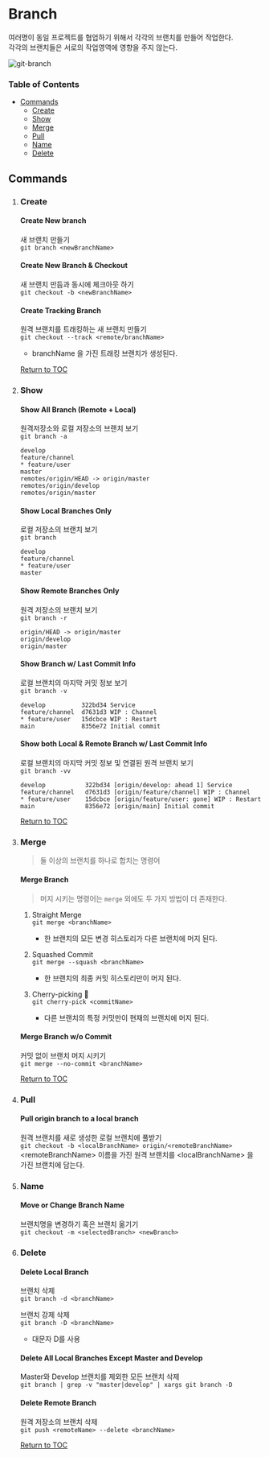 # Branch
여러명이 동일 프로젝트를 협업하기 위해서 각각의 브랜치를 만들어 작업한다.  
각각의 브랜치들은 서로의 작업영역에 영향을 주지 않는다.

![git-branch](https://user-images.githubusercontent.com/48475824/74917208-7fdfc900-540a-11ea-81b1-1b405a19a390.png)


### Table of Contents
* [Commands](#commands)
    * [Create](#create)
    * [Show](#show)
    * [Merge](#merge)
    * [Pull](#pull)
    * [Name](#name)
    * [Delete](#delete)



## Commands
1. ### Create
    #### Create New branch
    새 브랜치 만들기  
    `git branch <newBranchName>`

    #### Create New Branch & Checkout
    새 브랜치 만듬과 동시에 체크아웃 하기  
    `git checkout -b <newBranchName>`

    #### Create Tracking Branch
    원격 브랜치를 트래킹하는 새 브랜치 만들기  
    `git checkout --track <remote/branchName>`
    * branchName 을 가진 트래킹 브랜치가 생성된다.

    [Return to TOC](#table-of-contents)


1. ### Show
    #### Show All Branch (Remote + Local)
    원격저장소와 로컬 저장소의 브랜치 보기  
    `git branch -a`
    ```
    develop
    feature/channel
    * feature/user
    master
    remotes/origin/HEAD -> origin/master
    remotes/origin/develop
    remotes/origin/master
    ```

    #### Show Local Branches Only
    로컬 저장소의 브랜치 보기  
    `git branch `
    
    ```
    develop
    feature/channel
    * feature/user
    master
    ```

    #### Show Remote Branches Only
    원격 저장소의 브랜치 보기  
    `git branch -r`  
    ```
    origin/HEAD -> origin/master
    origin/develop
    origin/master
    ```

    #### Show Branch w/ Last Commit Info
    로컬 브랜치의 마지막 커밋 정보 보기  
    `git branch -v`
    ```
    develop          322bd34 Service
    feature/channel  d7631d3 WIP : Channel
    * feature/user   15dcbce WIP : Restart
    main             8356e72 Initial commit
    ```

    #### Show both Local & Remote Branch w/ Last Commit Info
    로컬 브랜치의 마지막 커밋 정보 및 연결된 원격 브랜치 보기  
    `git branch -vv`
    ```
    develop           322bd34 [origin/develop: ahead 1] Service
    feature/channel   d7631d3 [origin/feature/channel] WIP : Channel
    * feature/user    15dcbce [origin/feature/user: gone] WIP : Restart
    main              8356e72 [origin/main] Initial commit
    ```

    [Return to TOC](#table-of-contents)

1. ### Merge
    > 둘 이상의 브랜치를 하나로 합치는 명령어

    #### Merge Branch
    > 머지 시키는 명령어는 `merge` 외에도 두 가지 방법이 더 존재한다.  

    1. Straight Merge   
        `git merge <branchName>`
        * 한 브랜치의 모든 변경 히스토리가 다른 브랜치에 머지 된다.

    2. Squashed Commit  
        `git merge --squash <branchName>`
        * 한 브랜치의 최종 커밋 히스토리만이 머지 된다.

    3. Cherry-picking :cherries:  
        `git cherry-pick <commitName>`
        * 다른 브랜치의 특정 커밋만이 현재의 브랜치에 머지 된다.

    #### Merge Branch w/o Commit
    커밋 없이 브랜치 머지 시키기  
    `git merge --no-commit <branchName>`

    [Return to TOC](#table-of-contents)

1. ### Pull
    #### Pull origin branch to a local branch
    원격 브랜치를 새로 생성한 로컬 브랜치에 풀받기  
    `git checkout -b <localBranchName> origin/<remoteBranchName>`  
    \<remoteBranchName> 이름을 가진 원격 브랜치를 \<localBranchName> 을 가진 브랜치에 담는다.

1. ### Name
    #### Move or Change Branch Name
    브랜치명을 변경하기 혹은 브랜치 옮기기  
    `git checkout -m <selectedBranch> <newBranch>`

    
1. ### Delete
    #### Delete Local Branch
    브랜치 삭제  
    `git branch -d <branchName>`

    브랜치 강제 삭제  
    `git branch -D <branchName>`
    * 대문자 D를 사용  

    #### Delete All Local Branches Except Master and Develop
    Master와 Develop 브랜치를 제외한 모든 브랜치 삭제  
    `git branch | grep -v "master|develop" | xargs git branch -D`

    #### Delete Remote Branch
    원격 저장소의 브랜치 삭제  
    `git push <remoteName> --delete <branchName>`

    [Return to TOC](#table-of-contents)
